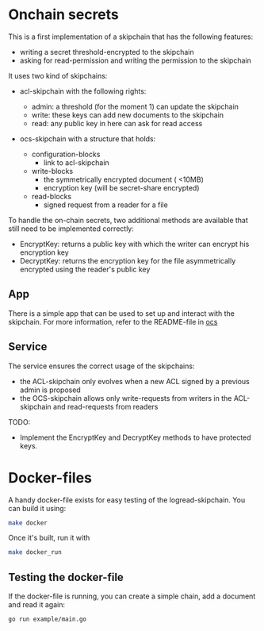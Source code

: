 # Onchain secrets

This is a first implementation of a skipchain that has the following features:

- writing a secret threshold-encrypted to the skipchain
- asking for read-permission and writing the permission to the skipchain

It uses two kind of skipchains:

- acl-skipchain with the following rights:
	- admin: a threshold (for the moment 1) can update the skipchain
	- write: these keys can add new documents to the skipchain
	- read: any public key in here can ask for read access
	
- ocs-skipchain with a structure that holds:
	- configuration-blocks
		- link to acl-skipchain
	- write-blocks
		- the symmetrically encrypted document ( <10MB)
		- encryption key (will be secret-share encrypted)
	- read-blocks
		- signed request from a reader for a file

To handle the on-chain secrets, two additional methods are available that still
need to be implemented correctly:

- EncryptKey: returns a public key with which the writer can encrypt his
encryption key
- DecryptKey: returns the encryption key for the file asymmetrically encrypted using the
reader's public key

## App

There is a simple app that can be used to set up and interact with the skipchain.
For more information, refer to the README-file in <a href="ocs/README.md">ocs</a>

## Service

The service ensures the correct usage of the skipchains:
- the ACL-skipchain only evolves when a new ACL signed by a previous admin is
proposed
- the OCS-skipchain allows only write-requests from writers in the ACL-skipchain
and read-requests from readers

TODO:

- Implement the EncryptKey and DecryptKey methods to have protected keys.

# Docker-files

A handy docker-file exists for easy testing of the logread-skipchain. You
can build it using:

```bash
make docker
```

Once it's built, run it with

```bash
make docker_run
```

## Testing the docker-file

If the docker-file is running, you can create a simple chain, add a document
and read it again:

```bash
go run example/main.go
```
